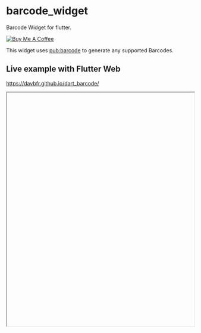 # barcode_widget

Barcode Widget for flutter.

[![Buy Me A Coffee](https://bmc-cdn.nyc3.digitaloceanspaces.com/BMC-button-images/custom_images/orange_img.png "Buy Me A Coffee")](https://www.buymeacoffee.com/JORBmbw9h "Buy Me A Coffee")

This widget uses [pub:barcode](https://pub.dev/packages/barcode) to generate any supported Barcodes.

## Live example with Flutter Web

<https://davbfr.github.io/dart_barcode/>

<iframe style="width:100%;height:630px;" src="https://davbfr.github.io/dart_barcode/></iframe>

## Getting Started

In your flutter project add the dependency:

```yml
dependencies:
  ...
  barcode_widget:
```

For help getting started with Flutter, view the online
[documentation](https://flutter.dev/).

## Usage example

Import `barcode_widget.dart`

```dart
import 'package:barcode_widget/barcode_widget.dart';
```

Use the widget directly

```dart
BarcodeWidget(
  barcode: Barcode.code128(),
  data: 'Hello Flutter',
);
```

Many layout options are available like: width, height, margin, padding, colors, etc.
